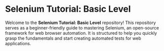 # Selenium Tutorial: Basic Level

Welcome to the **Selenium Tutorial: Basic Level** repository! This repository serves as a beginner-friendly guide to mastering Selenium, an open-source framework for web browser automation. 
It is structured to help you quickly grasp the fundamentals and start creating automated tests for web applications.
